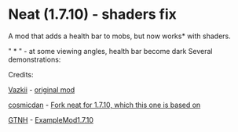 # Neat (1.7.10) - shaders fix

A mod that adds a health bar to mobs, but now works* with shaders.

" * " - at some viewing angles, health bar become dark
Several demonstrations:


Credits:

[Vazkii](https://github.com/Vazkii) - [original mod](https://github.com/VazkiiMods/Neat)

[cosmicdan](https://github.com/cosmicdan) -
[Fork neat for 1.7.10, which this one is based on](https://github.com/HostileNetworks/Neat)

[GTNH](https://github.com/orgs/GTNewHorizons/repositories) - [ExampleMod1.7.10](https://github.com/GTNewHorizons/ExampleMod1.7.10)
